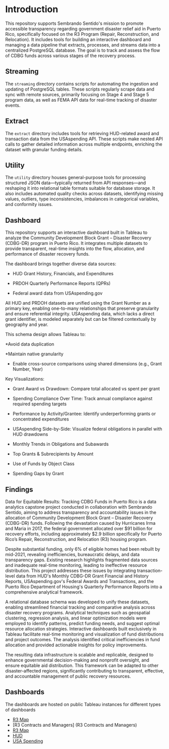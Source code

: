# Introduction 
This repository supports Sembrando Sentido's mission to promote accessible transparency regarding government disaster relief aid in Puerto Rico, specifically focused on the R3 Program (Repair, Reconstruction, and Relocation). It includes tools for building an interactive dashboard and managing a data pipeline that extracts, processes, and streams data into a centralized PostgreSQL database. The goal is to track and assess the flow of CDBG funds across various stages of the recovery process.

## Streaming

The ```streaming``` directory contains scripts for automating the ingestion and updating of PostgreSQL tables. These scripts regularly scrape data and sync with remote sources, primarily focusing on Stage 4 and Stage 5 program data, as well as FEMA API data for real-time tracking of disaster events. 

## Extract

The ```extract``` directory includes tools for retrieving HUD-related award and transaction data from the USAspending API. These scripts make nested API calls to gather detailed information across multiple endpoints, enriching the dataset with granular funding details.

## Utility

The ```utility``` directory houses general-purpose tools for processing structured JSON data—typically returned from API responses—and reshaping it into relational table formats suitable for database storage. It also includes automated quality checks across datasets, identifying missing values, outliers, type inconsistencies, imbalances in categorical variables, and conformity issues.

## Dashboard
This repository supports an interactive dashboard built in Tableau to analyze the Community Development Block Grant – Disaster Recovery (CDBG-DR) program in Puerto Rico. It integrates multiple datasets to provide transparent, real-time insights into the flow, allocation, and performance of disaster recovery funds.

The dashboard brings together diverse data sources:

* HUD Grant History, Financials, and Expenditures

* PRDOH Quarterly Performance Reports (QPRs)

* Federal award data from USAspending.gov

All HUD and PRDOH datasets are unified using the Grant Number as a primary key, enabling one-to-many relationships that preserve granularity and ensure referential integrity. USAspending data, which lacks a direct grant identifier, is modeled separately but can be filtered contextually by geography and year.

This schema design allows Tableau to:

*Avoid data duplication

*Maintain native granularity

* Enable cross-source comparisons using shared dimensions (e.g., Grant Number, Year)

Key Visualizations:

* Grant Award vs Drawdown: Compare total allocated vs spent per grant

* Spending Compliance Over Time: Track annual compliance against required spending targets

* Performance by Activity/Grantee: Identify underperforming grants or concentrated expenditures

* USAspending Side-by-Side: Visualize federal obligations in parallel with HUD drawdowns

* Monthly Trends in Obligations and Subawards

* Top Grants & Subrecipients by Amount

* Use of Funds by Object Class

* Spending Gaps by Grant

## Findings


Data for Equitable Results: Tracking CDBG Funds in Puerto Rico is a data analytics capstone project conducted in collaboration with Sembrando Sentido, aiming to address transparency and accountability issues in the allocation of Community Development Block Grant – Disaster Recovery (CDBG-DR) funds. Following the devastation caused by Hurricanes Irma and Maria in 2017, the federal government allocated over $91 billion for recovery efforts, including approximately $2.9 billion specifically for Puerto Rico’s Repair, Reconstruction, and Relocation (R3) housing program. 

Despite substantial funding, only 6% of eligible homes had been rebuilt by mid-2021, revealing inefficiencies, bureaucratic delays, and data transparency gaps. Existing research highlights fragmented data sources and inadequate real-time monitoring, leading to ineffective resource distribution. This project addresses these issues by integrating transaction-level data from HUD's Monthly CDBG-DR Grant Financial and History Reports, USAspending.gov's Federal Awards and Transactions, and the Puerto Rico Department of Housing's Quarterly Performance Reports into a comprehensive analytical framework. 

A relational database schema was developed to unify these datasets, enabling streamlined financial tracking and comparative analysis across disaster recovery programs. Analytical techniques such as geospatial clustering, regression analysis, and linear optimization models were employed to identify patterns, predict funding needs, and suggest optimal resource allocation strategies. Interactive dashboards built exclusively in Tableau facilitate real-time monitoring and visualization of fund distributions and project outcomes. The analysis identified critical inefficiencies in fund allocation and provided actionable insights for policy improvements. 

The resulting data infrastructure is scalable and replicable, designed to enhance governmental decision-making and nonprofit oversight, and ensure equitable aid distribution. This framework can be adapted to other disaster-affected regions, significantly contributing to transparent, effective, and accountable management of public recovery resources.

## Dashboards
The dashboards are hosted on public Tableau instances for different types of dashboards 
* [R3 Map](https://public.tableau.com/app/profile/biswajith.yetukuri/viz/R3_17458994342260/Dashboard1)
* [R3 Contracts and Managers] (R3 Contracts and Managers)
* [R3 Map](https://public.tableau.com/app/profile/biswajith.yetukuri/viz/R3_17458994342260/Dashboard1)
* [HUD](https://public.tableau.com/app/profile/sai.dhanush.sreedharagatta5960/viz/HUDDashboard/Dashboard1?publish=yes)
* [USA Spending](https://public.tableau.com/app/profile/sai.dhanush.sreedharagatta5960/viz/USASpending_1/Dashboard1?publish=yes)
  
